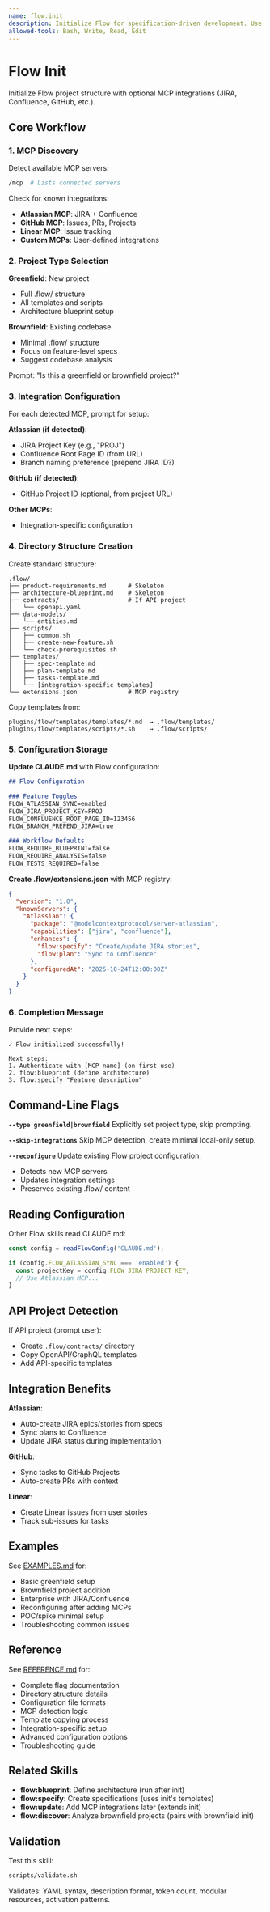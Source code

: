 ```yaml
---
name: flow:init
description: Initialize Flow for specification-driven development. Use when 1) Starting new project (greenfield), 2) Adding Flow to existing codebase (brownfield), 3) User says "setup/configure/initialize flow", 4) Reconfiguring after adding MCP servers, 5) Setting up JIRA/Confluence integration. Creates .flow/ directory with templates and configuration.
allowed-tools: Bash, Write, Read, Edit
---
```


# Flow Init

Initialize Flow project structure with optional MCP integrations (JIRA, Confluence, GitHub, etc.).

## Core Workflow

### 1. MCP Discovery

Detect available MCP servers:
```bash
/mcp  # Lists connected servers
```

Check for known integrations:
- **Atlassian MCP**: JIRA + Confluence
- **GitHub MCP**: Issues, PRs, Projects
- **Linear MCP**: Issue tracking
- **Custom MCPs**: User-defined integrations

### 2. Project Type Selection

**Greenfield**: New project
- Full .flow/ structure
- All templates and scripts
- Architecture blueprint setup

**Brownfield**: Existing codebase
- Minimal .flow/ structure
- Focus on feature-level specs
- Suggest codebase analysis

Prompt: "Is this a greenfield or brownfield project?"

### 3. Integration Configuration

For each detected MCP, prompt for setup:

**Atlassian (if detected)**:
- JIRA Project Key (e.g., "PROJ")
- Confluence Root Page ID (from URL)
- Branch naming preference (prepend JIRA ID?)

**GitHub (if detected)**:
- GitHub Project ID (optional, from project URL)

**Other MCPs**:
- Integration-specific configuration

### 4. Directory Structure Creation

Create standard structure:
```
.flow/
├── product-requirements.md      # Skeleton
├── architecture-blueprint.md    # Skeleton
├── contracts/                   # If API project
│   └── openapi.yaml
├── data-models/
│   └── entities.md
├── scripts/
│   ├── common.sh
│   ├── create-new-feature.sh
│   └── check-prerequisites.sh
├── templates/
│   ├── spec-template.md
│   ├── plan-template.md
│   ├── tasks-template.md
│   └── [integration-specific templates]
└── extensions.json              # MCP registry
```

Copy templates from:
```
plugins/flow/templates/templates/*.md  → .flow/templates/
plugins/flow/templates/scripts/*.sh    → .flow/scripts/
```

### 5. Configuration Storage

**Update CLAUDE.md** with Flow configuration:
```markdown
## Flow Configuration

### Feature Toggles
FLOW_ATLASSIAN_SYNC=enabled
FLOW_JIRA_PROJECT_KEY=PROJ
FLOW_CONFLUENCE_ROOT_PAGE_ID=123456
FLOW_BRANCH_PREPEND_JIRA=true

### Workflow Defaults
FLOW_REQUIRE_BLUEPRINT=false
FLOW_REQUIRE_ANALYSIS=false
FLOW_TESTS_REQUIRED=false
```

**Create .flow/extensions.json** with MCP registry:
```json
{
  "version": "1.0",
  "knownServers": {
    "Atlassian": {
      "package": "@modelcontextprotocol/server-atlassian",
      "capabilities": ["jira", "confluence"],
      "enhances": {
        "flow:specify": "Create/update JIRA stories",
        "flow:plan": "Sync to Confluence"
      },
      "configuredAt": "2025-10-24T12:00:00Z"
    }
  }
}
```

### 6. Completion Message

Provide next steps:
```
✓ Flow initialized successfully!

Next steps:
1. Authenticate with [MCP name] (on first use)
2. flow:blueprint (define architecture)
3. flow:specify "Feature description"
```

## Command-Line Flags

**`--type greenfield|brownfield`**
Explicitly set project type, skip prompting.

**`--skip-integrations`**
Skip MCP detection, create minimal local-only setup.

**`--reconfigure`**
Update existing Flow project configuration.
- Detects new MCP servers
- Updates integration settings
- Preserves existing .flow/ content

## Reading Configuration

Other Flow skills read CLAUDE.md:
```javascript
const config = readFlowConfig('CLAUDE.md');

if (config.FLOW_ATLASSIAN_SYNC === 'enabled') {
  const projectKey = config.FLOW_JIRA_PROJECT_KEY;
  // Use Atlassian MCP...
}
```

## API Project Detection

If API project (prompt user):
- Create `.flow/contracts/` directory
- Copy OpenAPI/GraphQL templates
- Add API-specific templates

## Integration Benefits

**Atlassian**:
- Auto-create JIRA epics/stories from specs
- Sync plans to Confluence
- Update JIRA status during implementation

**GitHub**:
- Sync tasks to GitHub Projects
- Auto-create PRs with context

**Linear**:
- Create Linear issues from user stories
- Track sub-issues for tasks

## Examples

See [EXAMPLES.md](./EXAMPLES.md) for:
- Basic greenfield setup
- Brownfield project addition
- Enterprise with JIRA/Confluence
- Reconfiguring after adding MCPs
- POC/spike minimal setup
- Troubleshooting common issues

## Reference

See [REFERENCE.md](./REFERENCE.md) for:
- Complete flag documentation
- Directory structure details
- Configuration file formats
- MCP detection logic
- Template copying process
- Integration-specific setup
- Advanced configuration options
- Troubleshooting guide

## Related Skills

- **flow:blueprint**: Define architecture (run after init)
- **flow:specify**: Create specifications (uses init's templates)
- **flow:update**: Add MCP integrations later (extends init)
- **flow:discover**: Analyze brownfield projects (pairs with brownfield init)

## Validation

Test this skill:
```bash
scripts/validate.sh
```

Validates: YAML syntax, description format, token count, modular resources, activation patterns.
